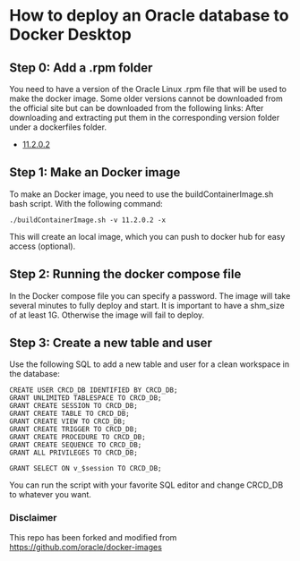 # How to deploy an Oracle database to Docker Desktop
## Step 0: Add a .rpm folder
You need to have a version of the Oracle Linux .rpm file that will be used to make the docker image.
Some older versions cannot be downloaded from the official site but can be downloaded from the following links:
After downloading and extracting put them in the corresponding version folder under a dockerfiles folder.
- [11.2.0.2](https://drive.google.com/file/d/1ttGZ3xW4iHlsNR6ubWqqgFxFk9xSWzxx/view?usp=sharing)
## Step 1: Make an Docker image
To make an Docker image, you need to use the buildContainerImage.sh bash script.
With the following command:
```
./buildContainerImage.sh -v 11.2.0.2 -x
```
This will create an local image, which you can push to docker hub for easy access (optional).

## Step 2: Running the docker compose file
In the Docker compose file you can specify a password. The image will take several minutes to fully deploy and start. It is important to have a shm_size of at least 1G. Otherwise the image will fail to deploy.

## Step 3: Create a new table and user
Use the following SQL to add a new table and user for a clean workspace in the database:
```
CREATE USER CRCD_DB IDENTIFIED BY CRCD_DB;
GRANT UNLIMITED TABLESPACE TO CRCD_DB;
GRANT CREATE SESSION TO CRCD_DB;
GRANT CREATE TABLE TO CRCD_DB;
GRANT CREATE VIEW TO CRCD_DB;
GRANT CREATE TRIGGER TO CRCD_DB;
GRANT CREATE PROCEDURE TO CRCD_DB;
GRANT CREATE SEQUENCE TO CRCD_DB;
GRANT ALL PRIVILEGES TO CRCD_DB;

GRANT SELECT ON v_$session TO CRCD_DB;
```
You can run the script with your favorite SQL editor and change CRCD_DB to whatever you want.

### Disclaimer
This repo has been forked and modified from https://github.com/oracle/docker-images